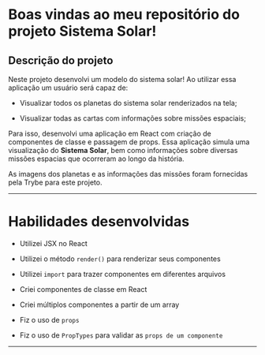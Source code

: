 # Boas vindas ao meu repositório do projeto Sistema Solar!

## Descrição do projeto

Neste projeto desenvolvi um modelo do sistema solar! Ao utilizar essa aplicação um usuário será capaz de:

  * Visualizar todos os planetas do sistema solar renderizados na tela;

  * Visualizar todas as cartas com informações sobre missões espaciais;

Para isso, desenvolvi uma aplicação em React com criação de componentes de classe e passagem de props. 
Essa aplicação simula uma visualização do **Sistema Solar**, bem como informações sobre diversas missões espacias que ocorreram ao longo da história.

As imagens dos planetas e as informações das missões foram fornecidas pela Trybe para este projeto.

 ---

# Habilidades desenvolvidas

  * Utilizei JSX no React

  * Utilizei o método `render()` para renderizar seus componentes

  * Utilizei `import` para trazer componentes em diferentes arquivos

  * Criei componentes de classe em React

  * Criei múltiplos componentes a partir de um array

  * Fiz o uso de `props`

  * Fiz o uso de `PropTypes` para validar as `props de um componente`

---

